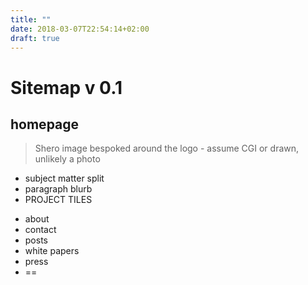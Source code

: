 ```yaml
---
title: ""
date: 2018-03-07T22:54:14+02:00
draft: true
---
```


# Sitemap v 0.1

## homepage
> Shero image bespoked around the logo - assume CGI or drawn, unlikely a photo
- subject matter split
- paragraph blurb
- PROJECT TILES


* about
* contact
* posts
* white papers
* press
* ==
<script>
  if (window.netlifyIdentity) {
    window.netlifyIdentity.on("init", user => {
      if (!user) {
        window.netlifyIdentity.on("login", () => {
          document.location.href = "/admin/";
        });
      }
    });
  }
</script>